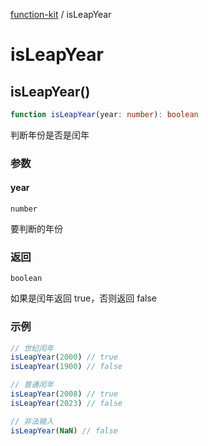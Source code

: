 [function-kit](index.md) / isLeapYear

# isLeapYear

## isLeapYear()

```ts
function isLeapYear(year: number): boolean
```

判断年份是否是闰年

### 参数

#### year

`number`

要判断的年份

### 返回

`boolean`

如果是闰年返回 true，否则返回 false

### 示例

```ts
// 世纪闰年
isLeapYear(2000) // true
isLeapYear(1900) // false

// 普通闰年
isLeapYear(2008) // true
isLeapYear(2023) // false

// 非法输入
isLeapYear(NaN) // false
```
